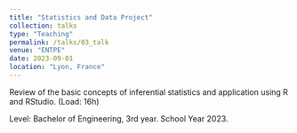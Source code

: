 ```yaml
---
title: "Statistics and Data Project"
collection: talks
type: "Teaching"
permalink: /talks/03_talk
venue: "ENTPE"
date: 2023-09-01
location: "Lyon, France"
---
```


Review of the basic concepts of inferential statistics and application using R and RStudio. (Load: 16h)

Level: Bachelor of Engineering, 3rd year. 
School Year 2023.
